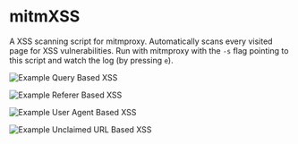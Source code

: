 # mitmXSS

A XSS scanning script for mitmproxy. Automatically scans every visited page for XSS vulnerabilities. Run with mitmproxy with the ```-s``` flag pointing to this script and watch the log (by pressing ```e```). 

![Example Query Based XSS](https://raw.githubusercontent.com/ddworken/mitmXSS/master/images/xssQuery.png)

![Example Referer Based XSS](https://raw.githubusercontent.com/ddworken/mitmXSS/master/images/xssReferer.png)

![Example User Agent Based XSS](https://raw.githubusercontent.com/ddworken/mitmXSS/master/images/xssUA.png)

![Example Unclaimed URL Based XSS](https://raw.githubusercontent.com/ddworken/mitmXSS/master/images/xssUnclaimed.png)
